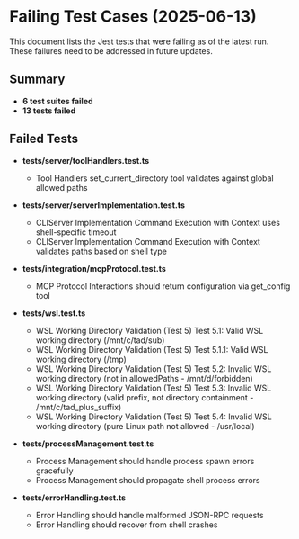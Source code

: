 # Failing Test Cases (2025-06-13)

This document lists the Jest tests that were failing as of the latest run. These failures need to be addressed in future updates.

## Summary

- **6 test suites failed**
- **13 tests failed**

## Failed Tests

- **tests/server/toolHandlers.test.ts**
  - Tool Handlers set_current_directory tool validates against global allowed paths
- **tests/server/serverImplementation.test.ts**
  - CLIServer Implementation Command Execution with Context uses shell-specific timeout
  - CLIServer Implementation Command Execution with Context validates paths based on shell type
- **tests/integration/mcpProtocol.test.ts**
  - MCP Protocol Interactions should return configuration via get_config tool
- **tests/wsl.test.ts**
  - WSL Working Directory Validation (Test 5) Test 5.1: Valid WSL working directory (/mnt/c/tad/sub)
  - WSL Working Directory Validation (Test 5) Test 5.1.1: Valid WSL working directory (/tmp)
  - WSL Working Directory Validation (Test 5) Test 5.2: Invalid WSL working directory (not in allowedPaths - /mnt/d/forbidden)
  - WSL Working Directory Validation (Test 5) Test 5.3: Invalid WSL working directory (valid prefix, not directory containment - /mnt/c/tad_plus_suffix)
  - WSL Working Directory Validation (Test 5) Test 5.4: Invalid WSL working directory (pure Linux path not allowed - /usr/local)
- **tests/processManagement.test.ts**
  - Process Management should handle process spawn errors gracefully
  - Process Management should propagate shell process errors
  
- **tests/errorHandling.test.ts**
  - Error Handling should handle malformed JSON-RPC requests
  - Error Handling should recover from shell crashes

